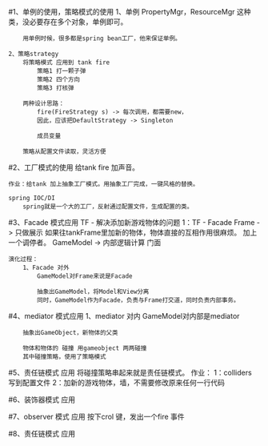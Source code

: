 #1、单例的使用，策略模式的使用
    1、单例
        PropertyMgr，ResourceMgr
        这种类，没必要存在多个对象，单例即可。
        
        用单例时候，很多都是spring bean工厂，他来保证单例。
        
    2、策略strategy
        将策略模式 应用到 tank fire
            策略1 打一颗子弹
            策略2 四个方向
            策略3 打核弹
        
        两种设计思路：
            fire(FireStrategy s) -> 每次调用，都需要new，
            因此，应该把DefaultStrategy -> Singleton
            
            成员变量 
            
        策略从配置文件读取，灵活方便
        
#2、工厂模式的使用
    给tank fire 加声音。
    
    作业：给tank 加上抽象工厂模式。用抽象工厂完成，一键风格的替换。
    
    spring IOC/DI
        spring就是一个大的工厂，反射通过配置文件，生成配置的类。
    
#3、Facade 模式应用
    TF - 解决添加新游戏物体的问题
    1：TF - Facade 
        Frame - > 只做展示
            如果往tankFrame里加新的物体，物体直接的互相作用很麻烦。
            加上一个调停者。
        GameModel -> 内部逻辑计算  门面
        
    
    演化过程：
        1、Facade 对外
            GameModel对Frame来说是Facade
            
            抽象出GameModel，将Model和View分离
            同时，GameModel作为Facade，负责与Frame打交道，同时负责内部事务。
   
    
#4、mediator 模式应用
    1、mediator 对内
        GameModel对内部是mediator
        
        抽象出GameObject，新物体的父类
        
        物体和物体的 碰撞 用gameobject 两两碰撞
        其中碰撞策略，使用了策略模式
        
#5、责任链模式 应用
    将碰撞策略串起来就是责任链模式。
    作业：
        1：colliders 写到配置文件
        2：加新的游戏物体，墙，不需要修改原来任何一行代码
        
#6、装饰器模式 应用
    
#7、observer 模式 应用
    按下crol 键，发出一个fire 事件
    
#8、责任链模式 应用
    
